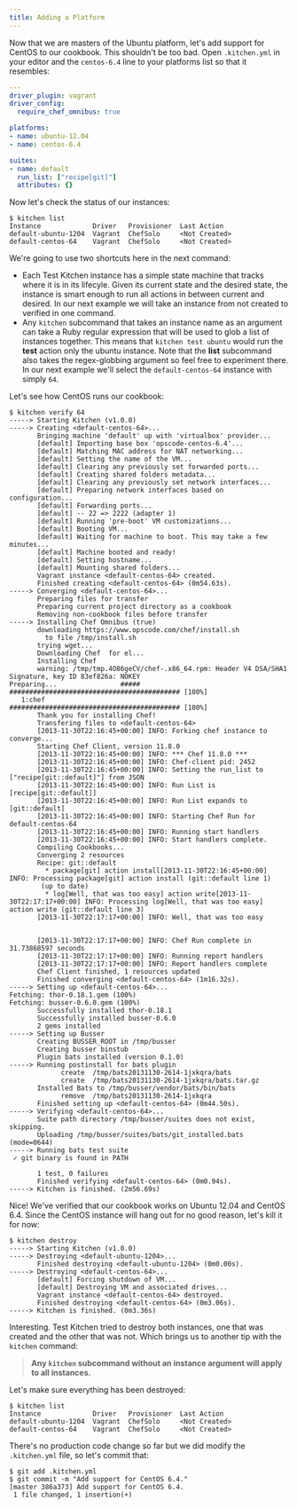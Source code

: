 ```yaml
---
title: Adding a Platform
---
```


Now that we are masters of the Ubuntu platform, let's add support for CentOS to our cookbook. This shouldn't be too bad. Open `.kitchen.yml` in your editor and the `centos-6.4` line to your platforms list so that it resembles:

```yaml
---
driver_plugin: vagrant
driver_config:
  require_chef_omnibus: true

platforms:
- name: ubuntu-12.04
- name: centos-6.4

suites:
- name: default
  run_list: ["recipe[git]"]
  attributes: {}
```

Now let's check the status of our instances:

```
$ kitchen list
Instance             Driver   Provisioner  Last Action
default-ubuntu-1204  Vagrant  ChefSolo     <Not Created>
default-centos-64    Vagrant  ChefSolo     <Not Created>
```

We're going to use two shortcuts here in the next command:

* Each Test Kitchen instance has a simple state machine that tracks where it is in its lifecyle. Given its current state and the desired state, the instance is smart enough to run all actions in between current and desired. In our next example we will take an instance from not created to verified in one command.
* Any `kitchen` subcommand that takes an instance name as an argument can take a Ruby regular expression that will be used to glob a list of instances together. This means that `kitchen test ubuntu` would run the **test** action only the ubuntu instance. Note that the **list** subcommand also takes the regex-globbing argument so feel free to experiment there. In our next example we'll select the `default-centos-64` instance with simply `64`.

Let's see how CentOS runs our cookbook:

```
$ kitchen verify 64
-----> Starting Kitchen (v1.0.0)
-----> Creating <default-centos-64>...
       Bringing machine 'default' up with 'virtualbox' provider...
       [default] Importing base box 'opscode-centos-6.4'...
       [default] Matching MAC address for NAT networking...
       [default] Setting the name of the VM...
       [default] Clearing any previously set forwarded ports...
       [default] Creating shared folders metadata...
       [default] Clearing any previously set network interfaces...
       [default] Preparing network interfaces based on configuration...
       [default] Forwarding ports...
       [default] -- 22 => 2222 (adapter 1)
       [default] Running 'pre-boot' VM customizations...
       [default] Booting VM...
       [default] Waiting for machine to boot. This may take a few minutes...
       [default] Machine booted and ready!
       [default] Setting hostname...
       [default] Mounting shared folders...
       Vagrant instance <default-centos-64> created.
       Finished creating <default-centos-64> (0m54.63s).
-----> Converging <default-centos-64>...
       Preparing files for transfer
       Preparing current project directory as a cookbook
       Removing non-cookbook files before transfer
-----> Installing Chef Omnibus (true)
       downloading https://www.opscode.com/chef/install.sh
         to file /tmp/install.sh
       trying wget...
       Downloading Chef  for el...
       Installing Chef
       warning: /tmp/tmp.4O86geCV/chef-.x86_64.rpm: Header V4 DSA/SHA1 Signature, key ID 83ef826a: NOKEY
Preparing...                #####  ########################################### [100%]
   1:chef                          ########################################### [100%]
       Thank you for installing Chef!
       Transfering files to <default-centos-64>
       [2013-11-30T22:16:45+00:00] INFO: Forking chef instance to converge...
       Starting Chef Client, version 11.8.0
       [2013-11-30T22:16:45+00:00] INFO: *** Chef 11.8.0 ***
       [2013-11-30T22:16:45+00:00] INFO: Chef-client pid: 2452
       [2013-11-30T22:16:45+00:00] INFO: Setting the run_list to ["recipe[git::default]"] from JSON
       [2013-11-30T22:16:45+00:00] INFO: Run List is [recipe[git::default]]
       [2013-11-30T22:16:45+00:00] INFO: Run List expands to [git::default]
       [2013-11-30T22:16:45+00:00] INFO: Starting Chef Run for default-centos-64
       [2013-11-30T22:16:45+00:00] INFO: Running start handlers
       [2013-11-30T22:16:45+00:00] INFO: Start handlers complete.
       Compiling Cookbooks...
       Converging 2 resources
       Recipe: git::default
         * package[git] action install[2013-11-30T22:16:45+00:00] INFO: Processing package[git] action install (git::default line 1)
        (up to date)
         * log[Well, that was too easy] action write[2013-11-30T22:17:17+00:00] INFO: Processing log[Well, that was too easy] action write (git::default line 3)
       [2013-11-30T22:17:17+00:00] INFO: Well, that was too easy


       [2013-11-30T22:17:17+00:00] INFO: Chef Run complete in 31.73868597 seconds
       [2013-11-30T22:17:17+00:00] INFO: Running report handlers
       [2013-11-30T22:17:17+00:00] INFO: Report handlers complete
       Chef Client finished, 1 resources updated
       Finished converging <default-centos-64> (1m16.32s).
-----> Setting up <default-centos-64>...
Fetching: thor-0.18.1.gem (100%)
Fetching: busser-0.6.0.gem (100%)
       Successfully installed thor-0.18.1
       Successfully installed busser-0.6.0
       2 gems installed
-----> Setting up Busser
       Creating BUSSER_ROOT in /tmp/busser
       Creating busser binstub
       Plugin bats installed (version 0.1.0)
-----> Running postinstall for bats plugin
             create  /tmp/bats20131130-2614-1jxkqra/bats
             create  /tmp/bats20131130-2614-1jxkqra/bats.tar.gz
       Installed Bats to /tmp/busser/vendor/bats/bin/bats
             remove  /tmp/bats20131130-2614-1jxkqra
       Finished setting up <default-centos-64> (0m44.50s).
-----> Verifying <default-centos-64>...
       Suite path directory /tmp/busser/suites does not exist, skipping.
       Uploading /tmp/busser/suites/bats/git_installed.bats (mode=0644)
-----> Running bats test suite
 ✓ git binary is found in PATH

       1 test, 0 failures
       Finished verifying <default-centos-64> (0m0.94s).
-----> Kitchen is finished. (2m56.69s)
```

Nice! We've verified that our cookbook works on Ubuntu 12.04 and CentOS 6.4. Since the CentOS instance will hang out for no good reason, let's kill it for now:

```
$ kitchen destroy
-----> Starting Kitchen (v1.0.0)
-----> Destroying <default-ubuntu-1204>...
       Finished destroying <default-ubuntu-1204> (0m0.00s).
-----> Destroying <default-centos-64>...
       [default] Forcing shutdown of VM...
       [default] Destroying VM and associated drives...
       Vagrant instance <default-centos-64> destroyed.
       Finished destroying <default-centos-64> (0m3.06s).
-----> Kitchen is finished. (0m3.36s)
```

Interesting. Test Kitchen tried to destroy both instances, one that was created and the other that was not. Which brings us to another tip with the `kitchen` command:

> **Any `kitchen` subcommand without an instance argument will apply to all instances.**

Let's make sure everything has been destroyed:

```
$ kitchen list
Instance             Driver   Provisioner  Last Action
default-ubuntu-1204  Vagrant  ChefSolo     <Not Created>
default-centos-64    Vagrant  ChefSolo     <Not Created>
```

There's no production code change so far but we did modify the `.kitchen.yml` file, so let's commit that:

```
$ git add .kitchen.yml
$ git commit -m "Add support for CentOS 6.4."
[master 386a373] Add support for CentOS 6.4.
 1 file changed, 1 insertion(+)
```
